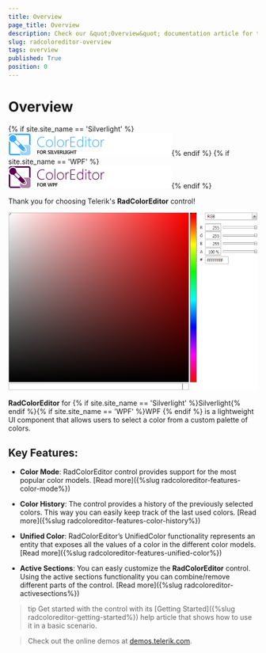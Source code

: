 ```yaml
---
title: Overview
page_title: Overview
description: Check our &quot;Overview&quot; documentation article for the RadColorEditor WPF control.
slug: radcoloreditor-overview
tags: overview
published: True
position: 0
---
```


# Overview

{% if site.site_name == 'Silverlight' %}![coloreditor-sl-icon](images/coloreditor-sl-icon.png){% endif %}
{% if site.site_name == 'WPF' %}![coloreditor-wpf-icon](images/coloreditor-wpf-icon.png){% endif %}

Thank you for choosing Telerik's __RadColorEditor__ control! 

![radcoloreditor-overview](images/radcoloreditor-overview.png)

__RadColorEditor__ for {% if site.site_name == 'Silverlight' %}Silverlight{% endif %}{% if site.site_name == 'WPF' %}WPF {% endif %} is a lightweight UI component that allows users to select a color from a custom palette of colors.

## Key Features:

* __Color Mode__: RadColorEditor control provides support for the most popular color models. [Read more]({%slug radcoloreditor-features-color-mode%})

* __Color History__: The control provides a history of the previously selected colors. This way you can easily keep track of the last used colors. [Read more]({%slug radcoloreditor-features-color-history%})

* __Unified Color__: RadColorEditor’s UnifiedColor functionality represents an entity that exposes all the values of a color in the different color models. [Read more]({%slug radcoloreditor-features-unified-color%})

* __Active Sections__: You can easly customize the __RadColorEditor__ control. Using the active sections functionality you can combine/remove different parts of the control. [Read more]({%slug radcoloreditor-activesections%})

>tip Get started with the control with its [Getting Started]({%slug radcoloreditor-getting-started%}) help article that shows how to use it in a basic scenario.

>Check out the online demos at [demos.telerik.com](https://demos.telerik.com/wpf/).

